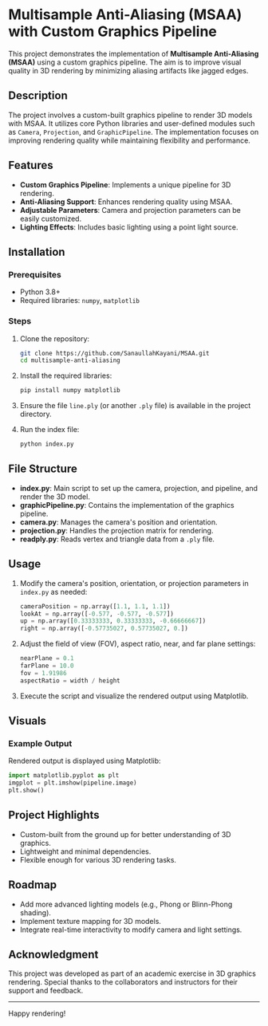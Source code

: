 
# Multisample Anti-Aliasing (MSAA) with Custom Graphics Pipeline

This project demonstrates the implementation of **Multisample Anti-Aliasing (MSAA)** using a custom graphics pipeline. The aim is to improve visual quality in 3D rendering by minimizing aliasing artifacts like jagged edges.

## Description

The project involves a custom-built graphics pipeline to render 3D models with MSAA. It utilizes core Python libraries and user-defined modules such as `Camera`, `Projection`, and `GraphicPipeline`. The implementation focuses on improving rendering quality while maintaining flexibility and performance.

## Features

- **Custom Graphics Pipeline**: Implements a unique pipeline for 3D rendering.
- **Anti-Aliasing Support**: Enhances rendering quality using MSAA.
- **Adjustable Parameters**: Camera and projection parameters can be easily customized.
- **Lighting Effects**: Includes basic lighting using a point light source.

## Installation

### Prerequisites
- Python 3.8+
- Required libraries: `numpy`, `matplotlib`

### Steps

1. Clone the repository:
   ```bash
   git clone https://github.com/SanaullahKayani/MSAA.git
   cd multisample-anti-aliasing

2. Install the required libraries:
   ```bash
   pip install numpy matplotlib
   ```

3. Ensure the file `line.ply` (or another `.ply` file) is available in the project directory.

4. Run the index file:
   ```bash
   python index.py
   ```

## File Structure

- **index.py**: Main script to set up the camera, projection, and pipeline, and render the 3D model.
- **graphicPipeline.py**: Contains the implementation of the graphics pipeline.
- **camera.py**: Manages the camera's position and orientation.
- **projection.py**: Handles the projection matrix for rendering.
- **readply.py**: Reads vertex and triangle data from a `.ply` file.

## Usage

1. Modify the camera's position, orientation, or projection parameters in `index.py` as needed:
   ```python
   cameraPosition = np.array([1.1, 1.1, 1.1])
   lookAt = np.array([-0.577, -0.577, -0.577])
   up = np.array([0.33333333, 0.33333333, -0.66666667])
   right = np.array([-0.57735027, 0.57735027, 0.])
   ```

2. Adjust the field of view (FOV), aspect ratio, near, and far plane settings:
   ```python
   nearPlane = 0.1
   farPlane = 10.0
   fov = 1.91986
   aspectRatio = width / height
   ```

3. Execute the script and visualize the rendered output using Matplotlib.

## Visuals

### Example Output
Rendered output is displayed using Matplotlib:
```python
import matplotlib.pyplot as plt
imgplot = plt.imshow(pipeline.image)
plt.show()
```

## Project Highlights

- Custom-built from the ground up for better understanding of 3D graphics.
- Lightweight and minimal dependencies.
- Flexible enough for various 3D rendering tasks.

## Roadmap

- Add more advanced lighting models (e.g., Phong or Blinn-Phong shading).
- Implement texture mapping for 3D models.
- Integrate real-time interactivity to modify camera and light settings.

## Acknowledgment

This project was developed as part of an academic exercise in 3D graphics rendering. Special thanks to the collaborators and instructors for their support and feedback.

---

Happy rendering!
```
